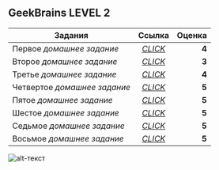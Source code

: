 **GeekBrains LEVEL 2**
------
| Задания       | Ссылка                | Оценка |
| ------------- |:------------------:| -----:|
| Первое *домашнее задание*     | [*CLICK*](https://github.com/cheshrst/level2/tree/master/src/lesson1 "Lesson 1")| **4** |
| Второе *домашнее задание*     | [*CLICK*](https://github.com/cheshrst/level2/tree/master/src/lesson2 "Lesson 2")|   **3** |
| Третье *домашнее задание* | [*CLICK*](https://github.com/cheshrst/level2/tree/master/src/lesson3 "Lesson 3")| **4** |
| Четвертое *домашнее задание*     | [*CLICK*](https://github.com/cheshrst/level2/tree/master/src/lesson4 "Lesson 4")   | **5** |
| Пятое *домашнее задание*     | [*CLICK*](https://github.com/cheshrst/level2/tree/master/src/lesson5 "Lesson 5") | **5** |
| Шестое *домашнее задание* | [*CLICK*](https://github.com/cheshrst/level2/tree/master/src/lesson6 "Lesson 6") | **5** |
| Седьмое *домашнее задание*     | [*CLICK*](https://github.com/cheshrst/level2/tree/master/src/lesson7 "Lesson 7") | **5** |
| Восьмое *домашнее задание* | [*CLICK*](https://github.com/cheshrst/level2/tree/master/src/lesson8) | **5** |



![alt-текст](https://gbcdn.mrgcdn.ru/uploads/avatar/1691315/attachment/thumb-ab111c8254aeaf710697ea87a90933ad.jpg "Максим Добрынин")
